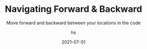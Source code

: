 ---
date: 2021-07-01
title: Navigating Forward & Backward
technologies: [java]
topics: [navigation]
author: hs
subtitle: Move forward and backward between your locations in the code
thumbnail: ./thumbnail.png
cardThumbnail: ./card.png
shortVideo:
  poster: ./tip.png
  url: https://youtu.be/cSQ1w-a_5nc  
seealso:
  - title: (video) Navigation in IntelliJ IDEA
    href: https://www.youtube.com/watch?v=1UHsJyCq1SU
  - title: (video) Top 5 IntelliJ IDEA Navigation Shortcuts
    href: https://www.youtube.com/watch?v=crnEBqbBWuo
  - title: (documentation) IntelliJ IDEA Help - Navigating through the source code
    href: https://www.jetbrains.com/help/idea/navigating-through-the-source-code.html
leadin: |
  Use **⌘[** (macOS), **Ctrl+Alt+Left Arrow** (Windows/Linux) to navigate backwards and **⌘]** (macOS), **Ctrl+Alt+Right Arrow** (Windows/Linux),  to navigate forwards.  
  
---